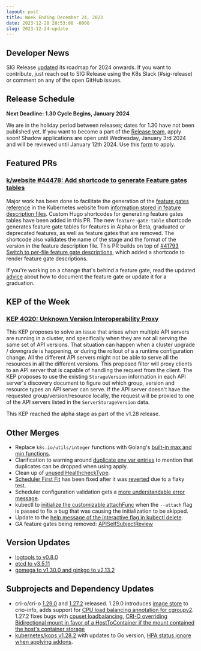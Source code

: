 ```yaml
---
layout: post
title: Week Ending December 24, 2023
date: 2023-12-28 20:53:00 -0000
slug: 2023-12-24-update
---
```


## Developer News

SIG Release [updated](https://groups.google.com/a/kubernetes.io/g/dev/c/JfZQhip-R7U) its roadmap for 2024 onwards. If you want to contribute, just reach out to SIG Release using the K8s Slack (#sig-release) or comment on any of the open GitHub issues.

## Release Schedule

**Next Deadline: 1.30 Cycle Begins, January 2024**

We are in the holiday period between releases; dates for 1.30 have not been published yet. If you want to become a part of the [Release team](https://github.com/kubernetes/sig-release/issues/2377), apply soon! Shadow applications are open until Wednesday, January 3rd 2024 and will be reviewed until January 12th 2024. Use this [form](https://docs.google.com/forms/d/e/1FAIpQLScTWKYMqO8TUKjqqvQzmjZ1y03mefrKqrAiPvhVqkvdzVrHAQ/viewform) to apply. 

## Featured PRs

### [k/website #44478: Add shortcode to generate Feature gates tables](https://github.com/kubernetes/website/pull/44478)

Major work has been done to facilitate the generation of the [feature gates reference](https://kubernetes.io/docs/reference/command-line-tools-reference/feature-gates/) in the Kubernetes website from [information stored in feature description files](https://github.com/kubernetes/website/issues/25645). Custom Hugo shortcodes for generating feature gates tables have been added in this PR. The new `feature-gate-table` shortcode generates feature gate tables for features in Alpha or Beta, graduated or deprecated features, as well as feature gates that are removed. The shortcode also validates the name of the stage and the format of the version in the feature description file. This PR builds on top of [#41793 Switch to per-file feature gate descriptions](https://github.com/kubernetes/website/pull/41793), which added a shortcode to render feature gate descriptions.

If you're working on a change that's behind a feature gate, read the updated [advice](https://kubernetes.io/docs/contribute/new-content/new-features/#ready-for-review-feature-gates) about how to document the feature gate or update it for a graduation.

## KEP of the Week

### [KEP 4020: Unknown Version Interoperability Proxy](https://github.com/kubernetes/enhancements/tree/master/keps/sig-api-machinery/4020-unknown-version-interoperability-proxy)

This KEP proposes to solve an issue that arises when multiple API servers are running in a cluster, and specifically when they are not all serving the same set of API versions. That situation can happen when a cluster upgrade / downgrade is happening, or during the rollout of a a runtime configuration change. All the different API servers might not be able to serve all the resources in all the different versions. This proposed filter will proxy clients to an API server that is capable of handling the request from the client. The KEP proposes to use the existing `StorageVersion` information in each API server's discovery document to figure out which group, version and resource types an API server can serve. If the API server doesn't have the requested group/version/resource locally, the request will be proxied to one of the API servers listed in the `ServerStorageVersion` data.

This KEP reached the alpha stage as part of the v1.28 release.

## Other Merges

* Replace `k8s.io/utils/integer` functions with Golang's [built-in max and min functions](https://github.com/kubernetes/kubernetes/pull/122310).
* Clarification to warning around [duplicate env var entries](https://github.com/kubernetes/kubernetes/pull/122126) to mention that duplicates can be dropped when using apply.
* Clean up of [unused HealthcheckType](https://github.com/kubernetes/kubernetes/pull/122083).
* [Scheduler First Fit](https://github.com/kubernetes/kubernetes/pull/122435) has been fixed after it was [reverted](https://github.com/kubernetes/kubernetes/pull/122317) due to a flaky test.
* Scheduler configuration validation gets a [more understandable error message](https://github.com/kubernetes/kubernetes/pull/122387).
* kubectl to [initialize the customizable attachFunc](https://github.com/kubernetes/kubernetes/pull/122447) when the `--attach` flag is passed to fix a bug that was causing the initialization to be skipped.
* Update to the [help message of the interactive flag in kubectl delete](https://github.com/kubernetes/kubernetes/pull/122441).
* GA feature gates being removed: [APISelfSubjectReview](https://github.com/kubernetes/kubernetes/pull/122032)

## Version Updates

* [logtools to v0.8.0](https://github.com/kubernetes/kubernetes/pull/122436)
* [etcd to v3.5.11](https://github.com/kubernetes/kubernetes/pull/122393)
* [gomega to v1.30.0 and ginkgo to v2.13.2](https://github.com/kubernetes/kubernetes/pull/122395)

## Subprojects and Dependency Updates

* cri-o/cri-o [1.29.0](https://github.com/cri-o/cri-o/releases/tag/v1.29.0) and [1.27.2](https://github.com/cri-o/cri-o/releases/tag/v1.27.2) released. 1.29.0 introduces [image store](https://github.com/cri-o/cri-o/pull/7401) to crio-info, adds support for [CPU load balancing annotation for cgroupv2](https://github.com/cri-o/cri-o/pull/7485). 1.27.2 fixes bugs with [cpuset loadbalancing](https://github.com/cri-o/cri-o/pull/7291), [CRI-O overriding Bidirectional mount in favor of a HostToContainer if the mount contained the host's container storage](https://github.com/cri-o/cri-o/pull/7457)
* [kubernetes/kops v1.28.2](https://github.com/kubernetes/kops/releases/tag/v1.28.2) with updates to Go version, [HPA status ignore when applying addons](https://github.com/kubernetes/kops/commit/cbed82e9f363f002de14ab0d0142aeb18da27a43).
